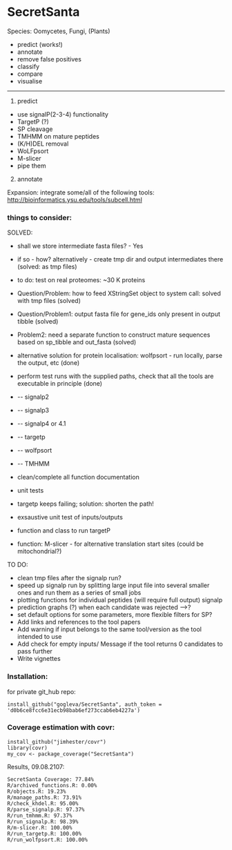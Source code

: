 # SecretSanta
Species: Oomycetes, Fungi, (Plants)

- predict (works!)
- annotate
- remove false positives
- classify
- compare
- visualise

-----------
1) predict
- use signalP(2-3-4) functionality
- TargetP (?)
- SP cleavage
- TMHMM on mature peptides
- (K/H)DEL removal
- WoLFpsort
- M-slicer
- pipe them

2) annotate



Expansion:
integrate some/all of the following tools:
http://bioinformatics.ysu.edu/tools/subcell.html


### things to consider:

SOLVED:
- shall we store intermediate fasta files? - Yes
- if so -  how? alternatively - create tmp dir and output intermediates there (solved: as tmp files)
- to do: test on real proteomes: ~30 K proteins
- Question/Problem: how to feed XStringSet object to system call: solved with tmp files (solved)
- Question/Problem1: output fasta file for gene_ids only present in output tibble (solved)
- Problem2: need a separate function to construct mature sequences based on sp_tibble and out_fasta (solved)
- alternative solution for protein localisation: wolfpsort - run locally, parse the output, etc (done)
- perform test runs with the supplied paths, check that all the tools are executable in principle (done)
- -- signalp2
- -- signalp3
- -- signalp4 or 4.1
- -- targetp
- -- wolfpsort
- -- TMHMM

- clean/complete all function documentation
- unit tests
- targetp keeps failing; solution: shorten the path!
- exsaustive unit test of inputs/outputs
- function and class to run targetP
- function: M-slicer - for alternative translation start sites (could be mitochondrial?)


TO DO:

- clean tmp files after the signalp run?
- speed up signalp run by splitting large input file into several smaller ones and run them as a series of small jobs
- plotting functions for individual peptides (will require full output) signalp
- prediction graphs (?) when each candidate was rejected -->?
- set default options for some parameters, more flexible filters for SP?
- Add links and references to the tool papers
- Add warning if input belongs to the same tool/version as the tool intended to use
- Add check for empty inputs/ Message if the tool returns 0 candidates to pass further
- Write vignettes


### Installation:

for private git_hub repo:
```
install_github("gogleva/SecretSanta", auth_token = 'd0b6ce8fcc6e31ecb98bab6ef273ccab6eb4227a')
```


### Coverage estimation with covr:

```
install_github("jimhester/covr")
library(covr)
my_cov <- package_coverage("SecretSanta")
```

Results, 09.08.2107:

```
SecretSanta Coverage: 77.84%
R/archived_functions.R: 0.00%
R/objects.R: 19.23%
R/manage_paths.R: 73.91%
R/check_khdel.R: 95.00%
R/parse_signalp.R: 97.37%
R/run_tmhmm.R: 97.37%
R/run_signalp.R: 98.39%
R/m-slicer.R: 100.00%
R/run_targetp.R: 100.00%
R/run_wolfpsort.R: 100.00%
```
